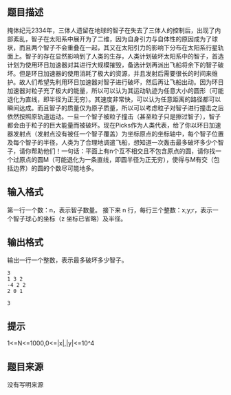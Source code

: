 


## 题目描述
掩体纪元2334年，三体人遗留在地球的智子在失去了三体人的控制后，出现了内部紊乱，智子在太阳系中展开为了二维，因为自身引力与自体性的原因成为了球状，而且两个智子不会重叠在一起，其又在太阳引力的影响下分布在太阳系行星轨面上。智子的存在显然影响到了人类的生存，人类计划破坏太阳系中的智子，首选计划为使用环日加速器对其进行大规模摧毁，备选计划再派出飞船将余下的智子破坏。但是环日加速器的使用消耗了极大的资源，并且发射后需要很长的时间来维护。故人们希望先利用环日加速器对智子进行破坏，然后再让飞船出动。因为环日加速器对粒子充了极大的能量，所以可以认为其运动轨迹为任意大小的圆形（可能退化为直线，即半径为正无穷）。其速度非常快，可以认为任意距离的路径都可以瞬间达成。而且智子的质量仅为原子质量，所以可以考虑粒子对智子进行撞击之后依然按照原轨道运动。一旦一个智子被粒子撞击（甚至粒子只是擦过智子），智子都会由于粒子的巨大能量而被破坏。现在Picks作为人类代表，给了你以环日加速器发射点（发射点没有被任一个智子覆盖）为坐标原点的坐标轴中，每个智子位置及每个智子的半径，人类为了合理地调遣飞船，想知道一次轰击最多破坏多少个智子，请你帮助他们！一句话：平面上有n个互不相交且不包含原点的圆，请你找一个过原点的圆M（可能退化为一条直线，即圆半径为正无穷），使得与M有交（包括边界）的圆的个数尽可能地多。
## 输入格式
第一行一个数：n，表示智子数量。
接下来 n 行，每行三个整数：x;y;r，表示一个智子球心的坐标（z 坐标已省略）及半径。
## 输出格式
输出一行一个整数，表示最多破坏多少智子。

```input1
3
1 3 2
-4 2 2
2 0 1

```

```output1
3
```

## 提示
1<=N<=1000,0<=|x|,|y|<=10^4
## 题目来源
没有写明来源


